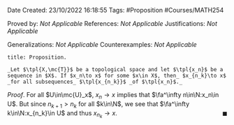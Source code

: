 <div class="topSpace"></div>

Date Created: 23/10/2022 16:18:55
Tags: #Proposition #Courses/MATH254

Proved by: _Not Applicable_
References: _Not Applicable_
Justifications: _Not Applicable_

Generalizations: _Not Applicable_
Counterexamples: _Not Applicable_

``` ad-Proposition
title: Proposition.

_Let $\tpl{X,\mc{T}}$ be a topological space and let $\tpl{x_n}$ be a sequence in $X$. If $x_n\to x$ for some $x\in X$, then_ $x_{n_k}\to x$ _for all subsequences_ $\tpl{x_{n_k}}$ _of $\tpl{x_n}$._

```

_Proof_. For all $U\in\mc{U}_x$, $x_n\to x$ implies that $\fa^\infty n\in\N:x_n\in U$. But since $n_{k+1}>n_k$ for all $k\in\N$, we see that $\fa^\infty k\in\N:x_{n_k}\in U$ and thus $x_{n_k}\to x$.<span style="float:right;">$\blacksquare$</span>
